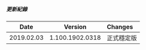 ##### 更新紀錄
Date    |Version    |Changes
:------------:|:-----------------:|:--------------------------------------
2019.02.03  |1.100.1902.0318    |正式穩定版
